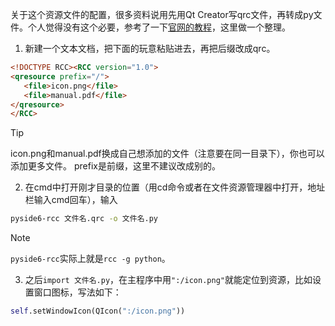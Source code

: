 关于这个资源文件的配置，很多资料说用先用Qt Creator写qrc文件，再转成py文件。个人觉得没有这个必要，参考了一下[官网的教程](https://doc.qt.io/qtforpython-6/tutorials/basictutorial/qrcfiles.html)，这里做一个整理。

 1. 新建一个文本文档，把下面的玩意粘贴进去，再把后缀改成qrc。

```html
<!DOCTYPE RCC><RCC version="1.0">
<qresource prefix="/">
   <file>icon.png</file>
   <file>manual.pdf</file>
</qresource>
</RCC>
```

> [!TIP]
>icon.png和manual.pdf换成自己想添加的文件（注意要在同一目录下），你也可以添加更多文件。
>prefix是前缀，这里不建议改成别的。

 2. 在cmd中打开刚才目录的位置（用cd命令或者在文件资源管理器中打开，地址栏输入cmd回车），输入

```bash
pyside6-rcc 文件名.qrc -o 文件名.py
```
> [!NOTE]
> `pyside6-rcc`实际上就是`rcc -g python`。

 3. 之后`import 文件名.py`，在主程序中用`":/icon.png"`就能定位到资源，比如设置窗口图标，写法如下：

```python
self.setWindowIcon(QIcon(":/icon.png")) 
```